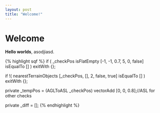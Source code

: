 ```yaml
---
layout: post
title: "Welcome!"
---
```


# Welcome

**Hello worlds**, asodjiasd.

{% highlight sqf %}
if ( _checkPos isFlatEmpty [-1, -1, 0.7, 5, 0, false] isEqualTo [] ) exitWith {};

if !( nearestTerrainObjects [_checkPos, [], 2, false, true] isEqualTo [] ) exitWith {};

private _tempPos = (AGLToASL _checkPos) vectorAdd [0, 0, 0.8];//ASL for other checks

private _diff = [];
{% endhighlight %}